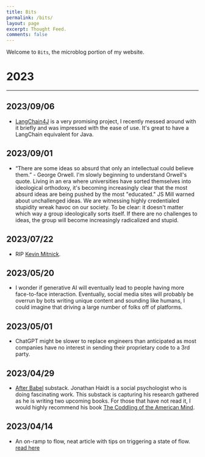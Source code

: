 ```yaml
---
title: Bits
permalink: /bits/
layout: page
excerpt: Thought Feed.
comments: false
---
```


Welcome to `Bits`, the microblog portion of my website.

# 2023
---

## 2023/09/06

- [LangChain4J](https://github.com/langchain4j/langchain4j) is a very promising project, I recently messed around with it briefly and was impressed with the ease of use. It's great to have a LangChain equivalent for Java.

## 2023/09/01

- “There are some ideas so absurd that only an intellectual could believe them.” - George Orwell. I'm slowly beginning to understand Orwell's quote. Living in an era where universities have sorted themselves into ideological orthodoxy, it's becoming increasingly clear that the most absurd ideas are being pushed by the most "educated." JS Mill warned about unchallenged ideas. We are witnessing highly credentialed stupidity wreak havoc on our society. To be clear: it doesn't matter which way a group ideologically sorts itself. If there are no challenges to ideas, the group will become increasingly radicalized and stupid.

## 2023/07/22

- RIP [Kevin Mitnick](https://www.dignitymemorial.com/obituaries/las-vegas-nv/kevin-mitnick-11371668). 

## 2023/05/20

- I wonder if generative AI will eventually lead to people having more face-to-face interaction. Eventually, social media sites will probably be overrun by bots writing unique content and sounding like humans, I could imagine that driving a large number of folks off of platforms.

## 2023/05/01

- ChatGPT might be slower to replace engineers than anticipated as most companies have no interest in sending their proprietary code to a 3rd party. 

## 2023/04/29

- [After Babel](https://jonathanhaidt.substack.com/) substack. Jonathan Haidt is a social psychologist who is doing fascinating work. This substack is capturing his research gathered as he is writing two upcoming books. For those that have not read it, I would highly recommend his book [The Coddling of the American Mind](https://www.amazon.com/Coddling-American-Mind-Intentions-Generation/dp/0735224897).

## 2023/04/14

- An on-ramp to flow, neat article with tips on triggering a state of flow. [read here](https://census.dev/blog/an-on-ramp-to-flow)
